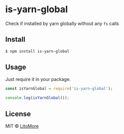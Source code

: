 # is-yarn-global

Check if installed by yarn globally without any `fs` calls

## Install

```bash
$ npm install is-yarn-global
```

## Usage

Just require it in your package.

```javascript
const isYarnGlobal = require('is-yarn-global');

console.log(isYarnGlobal());
```

## License

MIT © [LitoMore](https://github.com/LitoMore)
